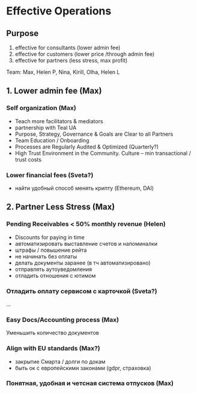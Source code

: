 # Effective Operations

## Purpose

1. effective for consultants \(lower admin fee\)
2. effective for customers \(lower price /through admin fee\)
3. effective for partners \(less stress, max profit\)

Team: Max, Helen P, Nina, Kirill, Olha, Helen L

## 1. Lower admin fee \(Max\)

### Self organization \(Max\)

* Teach more facilitators & mediators
* partnership with Teal UA
* Purpose, Strategy, Governance & Goals are Clear to all Partners
* Team Education / Onboarding
* Processes are Regularly Audited & Optimized \(Quarterly?\)
* High Trust Environment in the Community. Culture – min transactional / trust costs

### Lower financial fees \(Sveta?\)

* найти удобный способ менять крипту \(Ethereum, DAI\)

## 2. Partner Less Stress \(Max\)

### Pending Receivables &lt; 50% monthly revenue \(Helen\)

* Discounts for paying in time
* автоматизировать выставление счетов и напоминалки
* штрафы / повышение рейта
* не начинать без оплаты
* делать документы заранее \(в тч автоматизировано\)
* отправлять аутоуведомления
* отладить отношения с ютимом

### Отладить оплату сервисом с карточкой \(Sveta?\)

...

### Easy Docs/Accounting process \(Max\)

Уменьшить количество документов

### Align with EU standards \(Max?\)

* закрытие Смарта / долги по докам
* быть ок с европейскими законами \(gdpr, страховка\)

### Понятная, удобная и четсная система отпусков \(Max\)

